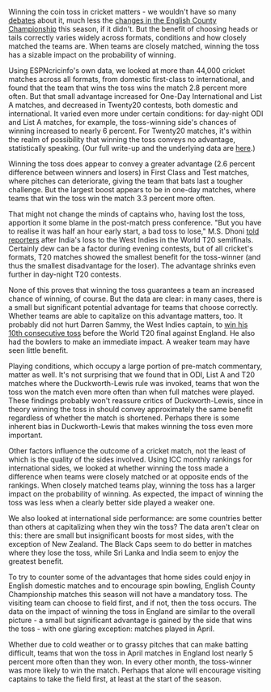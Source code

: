 


Winning the coin toss in cricket matters - we wouldn't have so many [debates](http://www.espncricinfo.com/magazine/content/story/964039.html) about it, much less the [changes in the English County Championship](http://www.espncricinfo.com/county-cricket-2016/content/story/944565.html) this season, if it didn't. But the benefit of choosing heads or tails correctly varies widely across formats, conditions and how closely matched the teams are. When teams are closely matched, winning the toss has a sizable impact on the probability of winning.

Using ESPNcricinfo's own data, we looked at more than 44,000 cricket matches across all formats, from domestic first-class to international, and found that the team that wins the toss wins the match 2.8 percent more often. But that small advantage increased for One-Day International and List A matches, and decreased in Twenty20 contests, both domestic and international. It varied even more under certain conditions: for day-night ODI and List A matches, for example, the toss-winning side's chances of winning increased to nearly 6 percent. For Twenty20 matches, it's within the realm of possibility that winning the toss conveys no advantage, statistically speaking. (Our full write-up and the underlying data are [here](https://github.com/dwillis/cricket-stats).)

Winning the toss does appear to convey a greater advantage (2.6 percent difference between winners and losers) in First Class and Test matches, where pitches can deteriorate, giving the team that bats last a tougher challenge. But the largest boost appears to be in one-day matches, where teams that win the toss win the match 3.3 percent more often.

That might not change the minds of captains who, having lost the toss, apportion it some blame in the post-match press conference. "But you have to realise it was half an hour early start, a bad toss to lose," M.S. Dhoni [told reporters](http://www.espncricinfo.com/icc-world-twenty20-2016/content/story/993955.html) after India's loss to the West Indies in the World T20 semifinals. Certainly dew can be a factor during evening contests, but of all cricket's formats, T20 matches showed the smallest benefit for the toss-winner (and thus the smallest disadvantage for the loser). The advantage shrinks even further in day-night T20 contests.

None of this proves that winning the toss guarantees a team an increased chance of winning, of course. But the data are clear: in many cases, there is a small but significant potential advantage for teams that choose correctly. Whether teams are able to capitalize on this advantage matters, too. It probably did not hurt Darren Sammy, the West Indies captain, to [win his 10th consecutive toss](http://www.espncricinfo.com/icc-world-twenty20-2016/content/story/994611.html) before the World T20 final against England. He also had the bowlers to make an immediate impact. A weaker team may have seen little benefit.

Playing conditions, which occupy a large portion of pre-match commentary, matter as well. It's not surprising that we found that in ODI, List A and T20 matches where the Duckworth-Lewis rule was invoked, teams that won the toss won the match even more often than when full matches were played. These findings probably won't reassure critics of Duckworth-Lewis, since in theory winning the toss in should convey approximately the same benefit regardless of whether the match is shortened. Perhaps there is some inherent bias in Duckworth-Lewis that makes winning the toss even more important.

Other factors influence the outcome of a cricket match, not the least of which is the quality of the sides involved. Using ICC monthly rankings for international sides, we looked at whether winning the toss made a difference when teams were closely matched or at opposite ends of the rankings. When closely matched teams play, winning the toss has a larger impact on the probability of winning. As expected, the impact of winning the toss was less when a clearly better side played a weaker one.

We also looked at international side performance: are some countries better than others at capitalizing when they win the toss? The data aren't clear on this: there are small but insignificant boosts for most sides, with the exception of New Zealand. The Black Caps seem to do better in matches where they lose the toss, while Sri Lanka and India seem to enjoy the greatest benefit.

To try to counter some of the advantages that home sides could enjoy in English domestic matches and to encourage spin bowling, English County Championship matches this season will not have a mandatory toss. The visiting team can choose to field first, and if not, then the toss occurs. The data on the impact of winning the toss in England are similar to the overall picture - a small but significant advantage is gained by the side that wins the toss - with one glaring exception: matches played in April.

Whether due to cold weather or to grassy pitches that can make batting difficult, teams that won the toss in April matches in England lost nearly 5 percent more often than they won. In every other month, the toss-winner was more likely to win the match. Perhaps that alone will encourage visiting captains to take the field first, at least at the start of the season.
